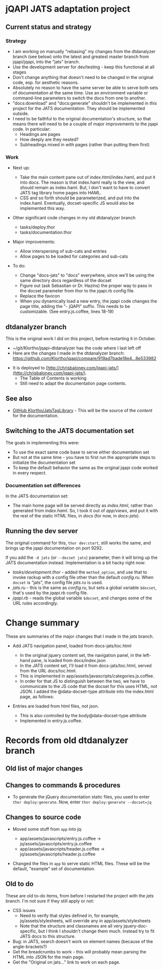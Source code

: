 ﻿# jQAPI JATS adaptation project

## Current status and strategy

### Strategy

- I am working on manually "rebasing" my changes from the dtdanalyzer branch (see below)
  onto the latest and greatest master branch from jqapi/jqapi, into the "jats" branch.
- Use the development server for dev/testing - keep this functional at all stages
- Don't change anything that doesn't need to be changed in the original code, esp. for
  aesthetic reasons.
- Absolutely no reason to have the same server be able to serve both sets of documentation
  at the same time.  Use an environment variable or command-line parameters to switch the
  docs from one to another.
- "docs:download" and "docs:generate" shouldn't be implemented in *this* project for
  the JATS documentation.  They should be implemented outside.
- I need to be faithful to the original documentation's structure, so that means there
  will need to be a couple of major improvements to the jqapi code.  In particular:
    - Headings are pages
    - How deeply are they nested?
    - Subheadings mixed in with pages (rather than putting them first)


### Work

- Next up:
    - Take the main content pane out of index.html/index.haml, and put it into
      docs.  The reason is that index.haml really is the view, and should remain
      as index.haml.  But, I don't want
      to have to convert JATS tag library home pages into HAML.
    - CSS and so forth should be parameterized, and put into the index.haml.
      Eventually, docset-specific JS would also be implemented this way.

- Other significant code changes in my old dtdanalyzer branch
    - tasks/deploy.thor
    - tasks/documentation.thor

- Major improvements:
    - Allow interspersing of sub-cats and entries
    - Allow pages to be loaded for categories and sub-cats

- To do:
    - Change "docs-jats" to "docs" everywhere, since we'll
      be using the same directory docs regardless of the docset
    - Figure out (ask Sebastian or Dr. Hazins) the proper way to pass in the
      docset parameter from thor to the jqapi.rb config file.
    - Replace the favicon
    - When you dynamically load a new entry, the jqapi code changes the page
      title, adding the "- jQAPI" suffix.  This needs to be customizable.
      (See entry.js.coffee, lines 18-19)


## dtdanalyzer branch

This is the original work I did on this project, before restarting it in October.

- ~/git/Klortho/jqapi-dtdanalyzer has the code where I last left off
- Here are the changes I made in the dtdanalyzer branch:
  https://github.com/Klortho/jqapi/compare/919ad7bade18e4...8e533982
* It is deployed to [http://chrisbaloney.com/jqapi-jats/](http://chrisbaloney.com/jqapi-jats/).
    * The Table of Contents is working
    * Still need to adapt the documentation page contents.


## See also

* [GitHub Klortho/JatsTagLibrary](https://github.com/Klortho/JatsTagLibrary) -
  This will be the source of the *content* for the documentation.



## Switching to the JATS documentation set

The goals in implementing this were:

* To use the exact same code base to serve either documentation set
* But not at the same time - you have to first run the appropriate steps to
  initialize the documentation set
* To keep the default behavior the same as the original jqapi code worked in
  every respect.

### Documentation set differences

In the JATS documentation set:

* The main home page will be served directly as *index.html*, rather than generated
  from *index.haml*.  So, I took it out of *app/views*, and put it with the rest of
  the static HTML files, in *docs* (for now, in *docs-jats*).

## Running the dev server

The original command for this, `thor dev:start`, still works the same, and brings up
the jqapi documentation on port 9292.

If you add the `-d jats` (or `--docset jats`) parameter, then it will bring up the JATS
documentation instead.  Implementation is a bit hacky right now:

* *tasks/development.thor* - added the `method_option`, and use that to invoke rackup
  with a config file other than the default *config.ru*.  When `docset` is "jats", the
  config file *jats.ru* is used.
* *jats.ru* - this is the same as *config.ru*, but sets a global variable `$docset`,
  that's used by the *jqapi.rb* config file.
* *jqapi.rb* - reads the global variable `$docset`, and changes some of the URL
  rules accordingly.


# Change summary

These are summaries of the major changes that I made in the *jats* branch.

- Add JATS navigation panel, loaded from docs-jats/toc.html
    - In the original jquery content set, the navigation panel, in the left-hand
      pane, is loaded from docs/index.json
    - In the JATS content set, I'll load it from docs-jats/toc.html, served from
      the URL docs/toc.html.
    - This is implemented in app/assets/javascripts/categories.js.coffee.
    - In order for that JS to distinguish between the two, we have to communicate to the
      JS code that the docset for this uses HTML, not JSON.
      I added the @data-docset-type attribute into the index.html page, as follows:
        <body data-docset-type='html'>

- Entries are loaded from html files, not json.
    - This is also controlled by the body@data-docset-type attribute
    - Implemented in entry.js.coffee.


# Records from old dtdanalyzer branch

## Old list of major changes

## Changes to commands & procedures

* To generate the jQuery documentation static files, you used to enter
  `thor deploy:generate`.  Now, enter `thor deploy:generate --docset=jq`


## Changes to source code

* Moved some stuff from `app` into jq:
    * app/assets/javascripts/entry.js.coffee → jq/assets/javascripts/entry.js.coffee
    * app/assets/javascripts/header.js.coffee → jq/assets/javascripts/header.js.coffee

* Changed the files in `app` to serve static HTML files.  These will be the
  default, "example" set of documentation.


## Old to do

These are old to-do items, from before I restarted the project with the *jats* branch.
I'm not sure if they still apply or not:

* CSS issues
    * Need to verify that styles defined in, for example, jq/assets/stylesheets, will
      override any in app/assets/stylesheets
    * Note that the structure and classnames are all very jquery-doc-specific, but I
      think I shouldn't change them much.  Instead try to fit JATS docs to this
      structure.
* Bug:  in JATS, search doesn't work on element names (because of the angle-brackets?)
* Get the breadcrumbs to work - this will probably mean parsing the HTML into JSON for the main
  page.
* Get the "Original on jats..." link to work on each page.

